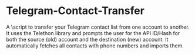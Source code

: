 # Telegram-Contact-Transfer
A \script to transfer your Telegram contact list from one account to another. It uses the Telethon library and prompts the user for the API ID/Hash for both the source (old) account and the destination (new) account. It automatically fetches all contacts with phone numbers and imports them.
